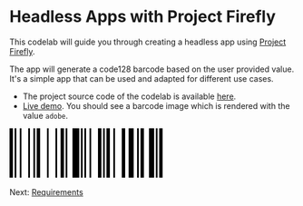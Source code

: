 # Headless Apps with Project Firefly

This codelab will guide you through creating a headless app using [Project Firefly](https://github.com/AdobeDocs/project-firefly).   

The app will generate a code128 barcode based on the user provided value. It's a simple app that can be used and adapted for different use cases.
 
* The project source code of the codelab is available [here](https://github.com/AdobeDocs/adobeio-samples-barcode-reader).
* [Live demo](https://ringel.adobeioruntime.net/api/v1/web/my-barcode-app-0.0.1/barcode?value=adobe). You should see a barcode image which is rendered with the value `adobe`.  

![barcode](lessons/assets/barcode-front.png)  

Next: [Requirements](/lessons/requirements.md)